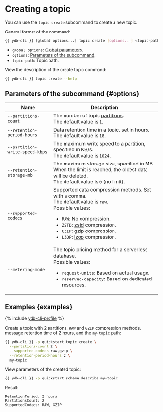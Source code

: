 # Creating a topic

You can use the `topic create` subcommand to create a new topic.

General format of the command:

```bash
{{ ydb-cli }} [global options...] topic create [options...] <topic-path>
```

* `global options`: [Global parameters](commands/global-options.md).
* `options`: [Parameters of the subcommand](#options).
* `topic-path`: Topic path.

View the description of the create topic command:

```bash
{{ ydb-cli }} topic create --help
```

## Parameters of the subcommand {#options}

| Name | Description |
---|---
| `--partitions-count` | The number of topic [partitions](../../concepts/topic.md#partitioning).<br>The default value is `1`. |
| `--retention-period-hours` | Data retention time in a topic, set in hours.<br>The default value is `18`. |
| `--partition-write-speed-kbps` | The maximum write speed to a [partition](../../concepts/topic.md#partitioning), specified in KB/s.<br>The default value is `1024`. |
| `--retention-storage-mb` | The maximum storage size, specified in MB. When the limit is reached, the oldest data will be deleted.<br>The default value is `0` (no limit). |
| `--supported-codecs` | Supported data compression methods. Set with a comma.<br>The default value is `raw`.<br>Possible values:<ul><li>`RAW`: No compression.</li><li>`ZSTD`: [zstd](https://en.wikipedia.org/wiki/Zstandard) compression.</li><li>`GZIP`: [gzip](https://en.wikipedia.org/wiki/Gzip) compression.</li><li>`LZOP`: [lzop](https://en.wikipedia.org/wiki/Lzop) compression.</li></ul> |
| `--metering-mode` | The topic pricing method for a serverless database.<br>Possible values:<ul><li>`request-units`: Based on actual usage.</li><li>`reserved-capacity`: Based on dedicated resources.</li></ul> |

## Examples {examples}

{% include [ydb-cli-profile](../../_includes/ydb-cli-profile.md) %}

Create a topic with 2 partitions, `RAW` and `GZIP` compression methods, message retention time of 2 hours, and the `my-topic` path:

```bash
{{ ydb-cli }} -p quickstart topic create \
  --partitions-count 2 \
  --supported-codecs raw,gzip \
  --retention-period-hours 2 \
  my-topic
```

View parameters of the created topic:

```bash
{{ ydb-cli }} -p quickstart scheme describe my-topic
```

Result:

```text
RetentionPeriod: 2 hours
PartitionsCount: 2
SupportedCodecs: RAW, GZIP
```
